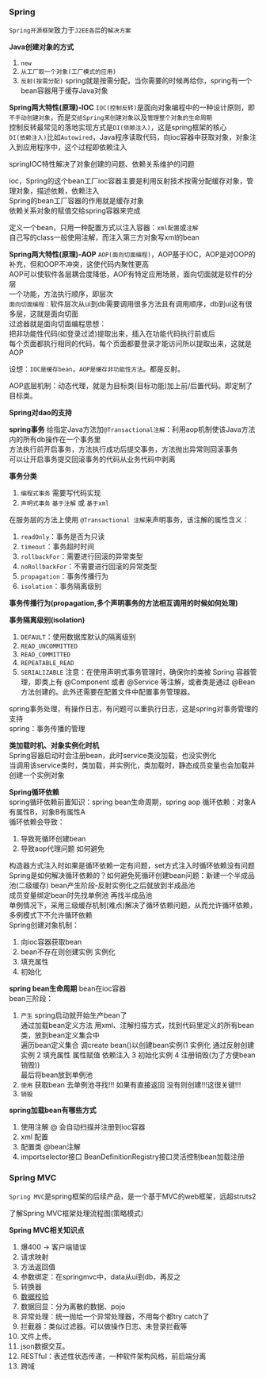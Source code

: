 ### Spring
`Spring开源框架`致力于`J2EE各层`的`解决方案`

**Java创建对象的方式**  
1. `new`
2. `从工厂取一个对象(工厂模式的应用)`
3. `反射(按需分配)` spring就是按需分配，当你需要的时候再给你，spring有一个bean容器用于缓存Java对象

**Spring两大特性(原理)-IOC**
`IOC(控制反转)`是面向对象编程中的一种设计原则，即`不手动创建对象`，而是`交给Spring来创建对象`以及`管理整个对象的生命周期`  
控制反转最常见的落地实现方式是`DI(依赖注入)`，这是spring框架的核心  
`DI(依赖注入)`比如`Autowired`，Java程序读取代码，向ioc容器中获取对象，对象注入到应用程序中，这个过程即依赖注入

springIOC特性解决了对象创建的问题、依赖关系维护的问题

ioc，Spring的这个bean工厂ioc容器主要是利用反射技术按需分配缓存对象，管理对象，描述依赖，依赖注入  
Spring的bean工厂容器的作用就是缓存对象  
依赖关系对象的赋值交给spring容器来完成  

定义一个bean，只用一种配置方式以注入容器：`xml配置`或`注解`  
自己写的class一般使用注解，而注入第三方对象写xml的bean

**Spring两大特性(原理)-AOP**
`AOP(面向切面编程)`，AOP基于IOC，AOP是对OOP的补充，但和OOP不冲突，这使代码内聚性更高  
AOP可以使软件各层耦合度降低，AOP有特定应用场景，面向切面就是软件的分层  
一个功能，方法执行顺序，即层次  
`面向切面编程：`软件层次从ui到db需要调用很多方法且有调用顺序，db到ui这有很多层，这就是面向切面  
过滤器就是面向切面编程思想：  
把非功能性代码(如登录过滤)提取出来，插入在功能代码执行前或后  
每个页面都执行相同的代码，每个页面都要登录才能访问所以提取出来，这就是AOP

设想：`IOC是缓存bean`，`AOP是缓存非功能性方法`。都是反射。

AOP底层机制：动态代理，就是为目标类(目标功能)加上前/后置代码。即定制了目标类。

**Spring对dao的支持**

**spring事务**
给指定Java方法加`@Transactional注解`：利用aop机制使该Java方法内的所有db操作在一个事务里  
方法执行前开启事务，方法执行成功后提交事务，方法抛出异常则回滚事务  
可以让开启事务提交回滚事务的代码从业务代码中剥离  

**事务分类**
1. `编程式事务` 需要写代码实现
2. `声明式事务` `基于注解` 或 `基于xml`

在服务层的方法上使用 `@Transactional 注解`来声明事务，该注解的属性含义：   
1. `readOnly`：事务是否为只读
2. `timeout`：事务超时时间
3. `rollbackFor`：需要进行回滚的异常类型
4. `noRollbackFor`：不需要进行回滚的异常类型
5. `propagation`：事务传播行为
6. `isolation`：事务隔离级别

**事务传播行为(propagation,多个声明事务的方法相互调用的时候如何处理)**

**事务隔离级别(isolation)**
1. `DEFAULT`：使用数据库默认的隔离级别
2. `READ_UNCOMMITTED` 
3. `READ_COMMITTED`
4. `REPEATABLE_READ`
5. `SERIALIZABLE`
注意：在使用声明式事务管理时，确保你的类被 Spring 容器管理，即类上有 @Component 或者 @Service 等注解，或者类是通过 @Bean 方法创建的。此外还需要在配置文件中配置事务管理器。

spring事务处理，有操作日志，有问题可以重执行日志，这是spring对事务管理的支持  
spring：事务传播的管理


**类加载时机、对象实例化时机**  
Spring容器启动时会注册bean，此时service类没加载，也没实例化  
当调用该service类时，类加载，并实例化，类加载时，静态成员变量也会加载并创建一个实例对象


**Spring循环依赖**  
spring循环依赖前置知识：spring bean生命周期，spring aop
循环依赖：对象A有属性B，对象B有属性A  
循环依赖会导致：
1. 导致死循环创建bean
2. 导致aop代理问题 如何避免

构造器方式注入时如果是循环依赖一定有问题，set方式注入时循环依赖没有问题  
Spring是如何解决循环依赖的？如何避免死循环创建bean问题：新建一个半成品池(二级缓存) bean产生阶段-反射实例化之后就放到半成品池  
成员变量绑定bean时先找单例池 再找半成品池  
单例情况下，采用三级缓存机制(难点)解决了循环依赖问题，从而允许循环依赖，多例模式下不允许循环依赖      
Spring创建对象机制：  
1. 向ioc容器获取bean
2. bean不存在则创建实例 实例化
3. 填充属性
4. 初始化


**spring bean生命周期**
bean在ioc容器  
bean三阶段：
1. `产生` spring启动就开始生产bean了  
    通过加载bean定义方法 用xml、注解扫描方式，找到代码里定义的所有bean类，放到bean定义集合中  
    遍历bean定义集合 调create bean()以创建bean实例(1 实例化 通过反射创建实例 2 填充属性 属性赋值 依赖注入 3 初始化实例 4 注册销毁(为了方便bean销毁))  
    最后将bean放到单例池  
2. `使用` 获取bean 去单例池寻找!!! 如果有直接返回 没有则创建!!!这很关键!!!  
3. `销毁`


**spring加载bean有哪些方式**  
1. 使用注解 @ 会自动扫描并注册到ioc容器
2. xml 配置
3. 配置类 @bean注解
4. importselector接口 BeanDefinitionRegistry接口灵活控制bean加载注册

### Spring MVC
`Spring MVC`是spring框架的后续产品，是一个基于MVC的web框架，远超struts2

了解Spring MVC框架处理流程图(策略模式)

**Spring MVC相关知识点**  
1. 爆400 -> 客户端错误
2. 请求映射
3. 方法返回值
4. 参数绑定：在springmvc中，data从ui到db，再反之
5. 转换器
6. [数据校验](https://blog.csdn.net/eson_15/article/details/51725470)
7. 数据回显：分为离散的数据、pojo
8. 异常处理：统一抛给一个异常处理器，不用每个都try catch了
9. 拦截器：类似过滤器。可以做操作日志、未登录拦截等
10. 文件上传。
11. json数据交互。
12. RESTful：表述性状态传递，一种软件架构风格，前后端分离
13. 跨域